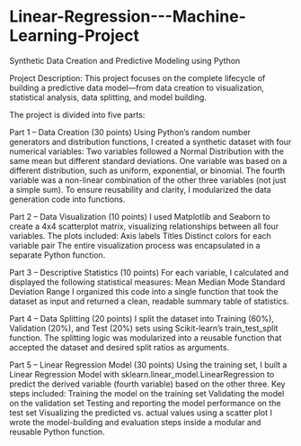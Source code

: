 # Linear-Regression---Machine-Learning-Project
Synthetic Data Creation and Predictive Modeling using Python

Project Description:
This project focuses on the complete lifecycle of building a predictive data model—from data creation to visualization, statistical analysis, data splitting, and model building.

The project is divided into five parts:

Part 1 – Data Creation (30 points)
Using Python’s random number generators and distribution functions, I created a synthetic dataset with four numerical variables:
Two variables followed a Normal Distribution with the same mean but different standard deviations.
One variable was based on a different distribution, such as uniform, exponential, or binomial.
The fourth variable was a non-linear combination of the other three variables (not just a simple sum).
To ensure reusability and clarity, I modularized the data generation code into functions.

Part 2 – Data Visualization (10 points)
I used Matplotlib and Seaborn to create a 4x4 scatterplot matrix, visualizing relationships between all four variables.
The plots included:
Axis labels
Titles
Distinct colors for each variable pair
The entire visualization process was encapsulated in a separate Python function.

Part 3 – Descriptive Statistics (10 points)
For each variable, I calculated and displayed the following statistical measures:
Mean
Median
Mode
Standard Deviation
Range
I organized this code into a single function that took the dataset as input and returned a clean, readable summary table of statistics.

Part 4 – Data Splitting (20 points)
I split the dataset into Training (60%), Validation (20%), and Test (20%) sets using Scikit-learn’s train_test_split function.
The splitting logic was modularized into a reusable function that accepted the dataset and desired split ratios as arguments.

Part 5 – Linear Regression Model (30 points)
Using the training set, I built a Linear Regression Model with sklearn.linear_model.LinearRegression to predict the derived variable (fourth variable) based on the other three.
Key steps included:
Training the model on the training set
Validating the model on the validation set
Testing and reporting the model performance on the test set
Visualizing the predicted vs. actual values using a scatter plot
I wrote the model-building and evaluation steps inside a modular and reusable Python function.
